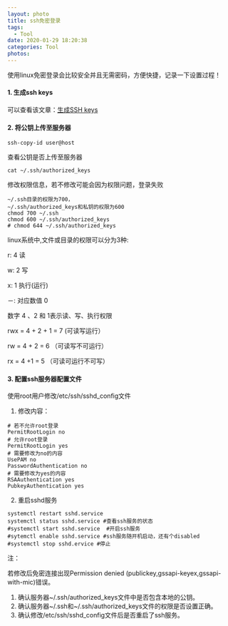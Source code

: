 ```yaml
---
layout: photo
title: ssh免密登录
tags:
  - Tool
date: 2020-01-29 18:20:38
categories: Tool
photos:
---
```


使用linux免密登录会比较安全并且无需密码，方便快捷，记录一下设置过程！

<!--more-->

#### 1. 生成ssh keys

可以查看该文章：[生成SSH keys](https://bjlxb.github.io/2019/03/20/生成SSH-keys/)

#### 2. 将公钥上传至服务器

```shell
ssh-copy-id user@host
```

查看公钥是否上传至服务器

```shell
cat ~/.ssh/authorized_keys
```

修改权限信息，若不修改可能会因为权限问题，登录失败

```shell
~/.ssh目录的权限为700，
~/.ssh/authorized_keys和私钥的权限为600
chmod 700 ~/.ssh
chmod 600 ~/.ssh/authorized_keys
# chmod 644 ~/.ssh/authorized_keys
```

linux系统中,文件或目录的权限可以分为3种:

r: 4 读

w: 2 写

x: 1 执行(运行)

－: 对应数值 0

数字 4 、2 和 1表示读、写、执行权限

rwx = 4 + 2 + 1 = 7 (可读写运行）

rw = 4 + 2 = 6 （可读写不可运行）

rx = 4 +1 = 5 （可读可运行不可写）

#### 3. 配置ssh服务器配置文件

使用root用户修改/etc/ssh/sshd_config文件

1. 修改内容：
```
# 若不允许root登录
PermitRootLogin no
# 允许root登录
PermitRootLogin yes
# 需要修改为no的内容
UsePAM no
PasswordAuthentication no
# 需要修改为yes的内容
RSAAuthentication yes
PubkeyAuthentication yes
```

2. 重启sshd服务
```shell
systemctl restart sshd.service
systemctl status sshd.service #查看ssh服务的状态
#systemctl start sshd.service  #开启ssh服务
#sytemctl enable sshd.service #ssh服务随开机启动，还有个disabled
#systemctl stop sshd.ervice #停止
```

   

注：

若修改后免密连接出现Permission denied (publickey,gssapi-keyex,gssapi-with-mic)错误。

1. 确认服务器~/.ssh/authorized_keys文件中是否包含本地的公钥。
2. 确认服务器~/.ssh和~/.ssh/authorized_keys文件的权限是否设置正确。
3. 确认修改/etc/ssh/sshd_config文件后是否重启了ssh服务。
